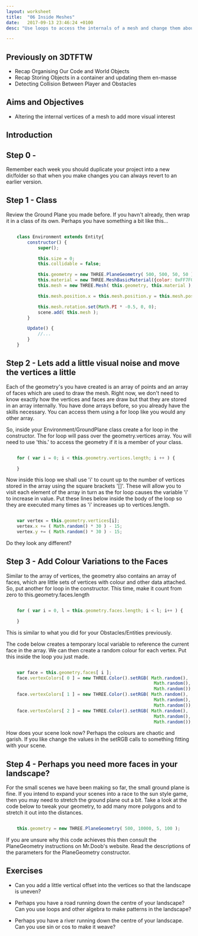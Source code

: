 ```yaml
---
layout: worksheet
title:  "06 Inside Meshes"
date:   2017-09-13 23:46:24 +0100
desc: "Use loops to access the internals of a mesh and change them about"

---
```


## Previously on 3DTFTW
- Recap Organising Our Code and World Objects
- Recap Storing Objects in a container and updating them en-masse
- Detecting Collision Between Player and Obstacles

## Aims and Objectives
- Altering the internal vertices of a mesh to add more visual interest

## Introduction

## Step 0 -
Remember each week you should duplicate your project into a new dir/folder so that when you make changes you can always revert to an earlier version.

## Step 1 - Class
Review the Ground Plane you made before. If you havn't already, then wrap it in a class of its own.
Perhaps you have something a bit like this...

~~~ javascript

	class Environment extends Entity{
		constructor() {
			super();

			this.size = 0;
			this.collidable = false;

			this.geometry = new THREE.PlaneGeometry( 500, 500, 50, 50 );
			this.material = new THREE.MeshBasicMaterial({color: 0xFF7F00});
			this.mesh = new THREE.Mesh( this.geometry, this.material );

			this.mesh.position.x = this.mesh.position.y = this.mesh.position.z = 0;

	        this.mesh.rotation.set(Math.PI * -0.5, 0, 0);
			scene.add( this.mesh );
		}

	    Update() {
			//...
	    }
	}

~~~

## Step 2 - Lets add a little visual noise and move the vertices a little

Each of the geometry's you have created is an array of points and an array of faces which are used to draw the mesh. Right now, we don't need to know exactly how the vertices and faces are draw but that they are stored in an array internally.  You have done arrays before, so you already have the skills necessary. You can access them using a for loop like you would any other array.

So, inside your Environment/GroundPlane class create a for loop in the constructor. The for loop will pass over the geometry.vertices array. You will need to use 'this.' to access the geometry if it is a member of your class.

~~~ javascript

	for ( var i = 0; i < this.geometry.vertices.length; i ++ ) {

	}

~~~~

Now inside this loop we shall use 'i' to count up to the number of vertices stored in the array using the square brackets '[]'. These will allow you to visit each element of the array in turn as the for loop causes the variable 'i' to increase in value. Put these lines below inside the body of the loop so they are executed many times as 'i' increases up to vertices.length.

~~~ javascript

	var vertex = this.geometry.vertices[i];
	vertex.x += ( Math.random() * 30 ) - 15;
	vertex.y += ( Math.random() * 30 ) - 15;

~~~~

Do they look any different?

## Step 3 - Add Colour Variations to the Faces

Similar to the array of vertices, the geometry also contains an array of faces, which are little sets of vertices with colour and other data attached.
So, put another for loop in the constructor. This time, make it count from zero to this.geometry.faces.length

~~~ javascript

	for ( var i = 0, l = this.geometry.faces.length; i < l; i++ ) {

	}

~~~

This is similar to what you did for your Obstacles/Entities previously.

The code below creates a temporary local variable to reference the current face in the array. We can then create a random colour for each vertex. Put this inside the loop you just made.

~~~ javascript

	var face = this.geometry.faces[ i ];
	face.vertexColors[ 0 ] = new THREE.Color().setRGB( Math.random(),
	 													Math.random(),
														Math.random());
	face.vertexColors[ 1 ] = new THREE.Color().setRGB( Math.random(),
														Math.random(),
														Math.random());
	face.vertexColors[ 2 ] = new THREE.Color().setRGB( Math.random(),
														Math.random(),
														Math.random());

~~~

How does your scene look now? Perhaps the colours are chaotic and garish. If you like change the values in the setRGB calls to something fitting with your scene.

## Step 4 - Perhaps you need more faces in your landscape?

For the small scenes we have been making so far, the small ground plane is fine. If you intend to expand your scenes into a race to the sun style game, then you may need to stretch the ground plane out a bit. Take a look at the code below to tweak your geometry, to add many more polygons and to stretch it out into the distances.

~~~ javascript

    this.geometry = new THREE.PlaneGeometry( 500, 10000, 5, 100 );

~~~

If you are unsure why this code achieves this then consult the PlaneGeometry instructions on Mr.Doob's website. Read the descriptions of the parameters for the PlaneGeometry constructor.


## Exercises

- Can you add a little vertical offset into the vertices so that the landscape is uneven?

- Perhaps you have a road running down the centre of your landscape? Can you use loops and other algebra to make patterns in the landscape?

- Perhaps you have a river running down the centre of your landscape. Can you use sin or cos to make it weave?

